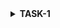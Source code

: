 <details>
  <summary><b> TASK-1</b> </summary>
  
# A-4-week-Research-Internship-on-RISC-V-using-VSDSquadron-Mini-RISC-V-Dev-Board
 
![image](https://github.com/chethan-bot/A-4-week-Research-Internship-on-RISC-V-using-VSDSquadron-Mini-RISC-V-Dev-Board/assets/159757708/6838dca5-e9a5-4915-85f8-2de663742c3d)


BOARD SPECS:

1. CH32V003F4U6 chip with 32-bit RISC-V core based on RV32EC instruction set
2. SRAM 2kb onchip volatile sram 16kb external program memory
3. Processor 24 MHz
4. Sink Current per I/O Pin 8 mA
5. Source Current per I/O Pin 8 mA
6. Input voltage (nominal) 5 V
7. I/O voltage 3.3 V
8. Programmer/debugger Onboard RISC-V programmer/debugger, USB to TTL serial port support
9. SPI 1x, PC5(SCK), PC1(NSS), PC6(MOSI), PC7(MISO)
10. I2C 1x, PC1(SDA), PC2(SCL)
11. USART 1x, PD6(RX), PD5(TX)
12. External interrupts 8 external interrupt edge detectors, but it only maps one external interrupt to 18 I/O ports PWM pins 14X
13. Analog I/O pins 10-bit ADC, PD0-PD7, PA1, PA2, PC4
14. Digital I/O pins 15
15. Built-in LED Pin 1X onboard user led (PD6)
16. USB 2.0 Type-C
17. This repo is intended to document the weekly progress.
18. The first online meet was held on 16th of Feb 2024 @6PM TASK 1
PWM pins 14X

</details>
